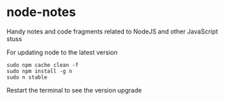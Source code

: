 # node-notes
Handy notes and code fragments related to NodeJS and other JavaScript stuss



For updating node to the latest version 
```
sudo npm cache clean -f
sudo npm install -g n
sudo n stable

```

Restart the terminal to see the version upgrade
